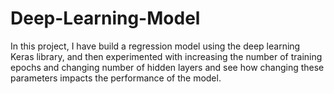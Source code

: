 # Deep-Learning-Model
In this project, I have build a regression model using the deep learning Keras library, and then  experimented with increasing the number of training epochs and changing number of hidden layers and see how changing these parameters impacts the performance of the model.
